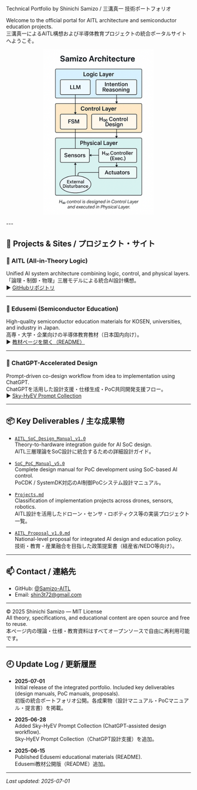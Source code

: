 Technical Portfolio by Shinichi Samizo / 三溝真一 技術ポートフォリオ

Welcome to the official portal for AITL architecture and semiconductor education projects.  
三溝真一によるAITL構想および半導体教育プロジェクトの統合ポータルサイトへようこそ。

<p align="center">
  <img src="images/samizo_architecture_v4.png" alt="Samizo Architecture" width="300"/>
</p>
---

## 🔗 Projects & Sites / プロジェクト・サイト

### 🧠 AITL (All-in-Theory Logic)  
Unified AI system architecture combining logic, control, and physical layers.  
「論理・制御・物理」三層モデルによる統合AI設計構想。  
▶︎ [GitHubリポジトリ](https://github.com/Samizo-AITL/AITL)

---

### 📘 Edusemi (Semiconductor Education)  
High-quality semiconductor education materials for KOSEN, universities, and industry in Japan.  
高専・大学・企業向けの半導体教育教材（日本国内向け）。  
▶︎ [教材ページを開く（README）](https://github.com/Samizo-AITL/edusemi/blob/main/README.md)

---

### 🤖 ChatGPT-Accelerated Design  
Prompt-driven co-design workflow from idea to implementation using ChatGPT.  
ChatGPTを活用した設計支援・仕様生成・PoC共同開発支援フロー。  
▶︎ [Sky-HyEV Prompt Collection](https://github.com/Samizo-AITL/ChatGPT-Accelerated-Designs/blob/main/Sky-HyEV/prompts/Prompt_Collection.md)

---

## 📦 Key Deliverables / 主な成果物

- [`AITL_SoC_Design_Manual_v1.0`](https://github.com/Samizo-AITL/aitl-lab/blob/main/docs/soc-manual/AITL_SoC_Design_Manual_v1.0.md)  
  Theory-to-hardware integration guide for AI SoC design.  
  AITL三層理論をSoC設計に統合するための詳細設計ガイド。

- [`SoC_PoC_Manual_v5.0`](https://github.com/Samizo-AITL/aitl-lab/blob/main/docs/SoC_PoC_Manual_v5.0.md)  
  Complete design manual for PoC development using SoC-based AI control.  
  PoCDK / SystemDK対応のAI制御PoCシステム設計マニュアル。

- [`Projects.md`](https://github.com/Samizo-AITL/AITL/blob/main/docs/Projects.md)  
  Classification of implementation projects across drones, sensors, robotics.  
  AITL設計を活用したドローン・センサ・ロボティクス等の実装プロジェクト一覧。

- [`AITL_Proposal_v1.0.md`](https://github.com/Samizo-AITL/AITL/blob/main/AITL_Proposal_v1.0.md)  
  National-level proposal for integrated AI design and education policy.  
  技術・教育・産業融合を目指した政策提案書（経産省/NEDO等向け）。

---

## 📫 Contact / 連絡先

- GitHub: [@Samizo-AITL](https://github.com/Samizo-AITL)  
- Email: shin3t72@gmail.com

---

© 2025 Shinichi Samizo — MIT License  
All theory, specifications, and educational content are open source and free to reuse.  
本ページ内の理論・仕様・教育資料はすべてオープンソースで自由に再利用可能です。

---

## 🕘 Update Log / 更新履歴

- **2025-07-01**  
  Initial release of the integrated portfolio. Included key deliverables (design manuals, PoC manuals, proposals).  
  初版の統合ポートフォリオ公開。各成果物（設計マニュアル・PoCマニュアル・提言書）を掲載。

- **2025-06-28**  
  Added Sky-HyEV Prompt Collection (ChatGPT-assisted design workflow).  
  Sky-HyEV Prompt Collection（ChatGPT設計支援）を追加。

- **2025-06-15**  
  Published Edusemi educational materials (README).  
  Edusemi教材公開版（README）追加。

---

_Last updated: 2025-07-01_
